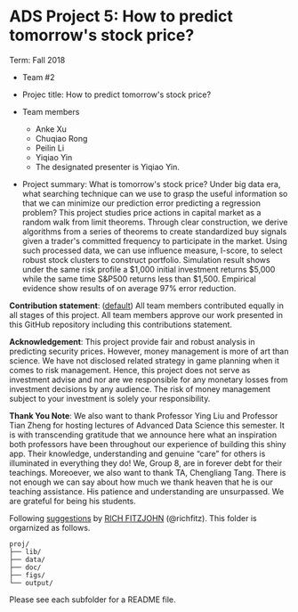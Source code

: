 # ADS Project 5: How to predict tomorrow's stock price?

Term: Fall 2018

+ Team #2
+ Projec title: How to predict tomorrow's stock price?
+ Team members
	+ Anke Xu
	+ Chuqiao Rong
	+ Peilin Li
	+ Yiqiao Yin
	+ The designated presenter is Yiqiao Yin.

+ Project summary: What is tomorrow's stock price? Under big data era, what searching technique can we use to grasp the useful information so that we can minimize our prediction error predicting a regression problem? This project studies price actions in capital market as a random walk from limit theorems. Through clear construction, we derive algorithms from a series of theorems to create standardized buy signals given a trader's committed frequency to participate in the market. Using such processed data, we can use influence measure, I-score, to select robust stock clusters to construct portfolio. Simulation result shows under the same risk profile a $1,000 initial investment returns \$5,000 while the same time S\&P500 returns less than $1,500. Empirical evidence show results of on average 97% error reduction.
	
**Contribution statement**: ([default](doc/a_note_on_contributions.md)) All team members contributed equally in all stages of this project. All team members approve our work presented in this GitHub repository including this contributions statement. 

**Acknowledgement**: This project provide fair and robust analysis in predicting security prices. However, money management is more of art than science. We have not disclosed related strategy in game planning when it comes to risk management. Hence, this project does not serve as investment advise and nor are we responsible for any monetary losses from investment decisions by any audience. The risk of money management subject to your investment is solely your responsibility. 

**Thank You Note**: We also want to thank Professor Ying Liu and Professor Tian Zheng for hosting lectures of Advanced Data Science this semester. It is with transcending gratitude that we announce here what an inspiration both professors have been throughout our experience of building this shiny app. Their knowledge, understanding and genuine “care” for others is illuminated in everything they do! We, Group 8, are in forever debt for their teachings. Moreoever, we also want to thank TA, Chengliang Tang. There is not enough we can say about how much we thank heaven that he is our teaching assistance. His patience and understanding are unsurpassed. We are grateful for being his students.

Following [suggestions](http://nicercode.github.io/blog/2013-04-05-projects/) by [RICH FITZJOHN](http://nicercode.github.io/about/#Team) (@richfitz). This folder is orgarnized as follows.

```
proj/
├── lib/
├── data/
├── doc/
├── figs/
└── output/
```

Please see each subfolder for a README file.
